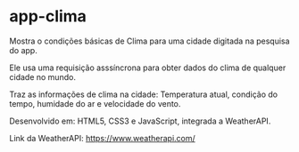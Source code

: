 # app-clima
Mostra o condições básicas de Clima para uma cidade digitada na pesquisa do app.

Ele usa uma requisição asssíncrona para obter dados do clima de qualquer cidade no mundo.

Traz as informações de clima na cidade: Temperatura atual, condição do tempo, humidade do ar e velocidade do vento.

Desenvolvido em: HTML5, CSS3 e JavaScript, integrada a WeatherAPI.

Link da WeatherAPI: https://www.weatherapi.com/


